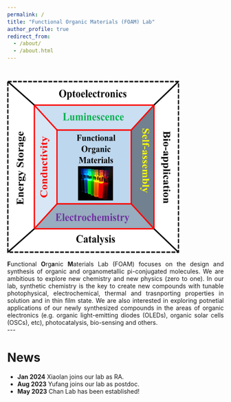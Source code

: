 ```yaml
---
permalink: /
title: "Functional Organic Materials (FOAM) Lab"
author_profile: true
redirect_from: 
  - /about/
  - /about.html
---
```

<br/><div style="text-align: justify"> <img src='/images/Research field.png' width="400" height="400"> </div>

<div style="text-align: justify">
   <b>F</b>unctional <b>O</b>rg<b>a</b>nic <b>M</b>aterials Lab (FOAM) focuses on the design and synthesis of organic and organometallic pi-conjugated molecules. We are ambitious to explore new chemistry and new physics (zero to one). In our lab, synthetic chemistry is the key to create new compounds with tunable photophysical, electrochemical, thermal and trasnporting properties in solution and in thin film state. We are also interested in exploring potnetial applications of our newly synthesized compounds in the areas of organic electronics (e.g. organic light-emitting diodes (OLEDs), organic solar cells (OSCs), etc), photocatalysis, bio-sensing and others.
</div>
---

News
======
* **Jan 2024**      Xiaolan joins our lab as RA.
* **Aug 2023**     Yufang joins our lab as postdoc.
* **May 2023**     Chan Lab has been established!




